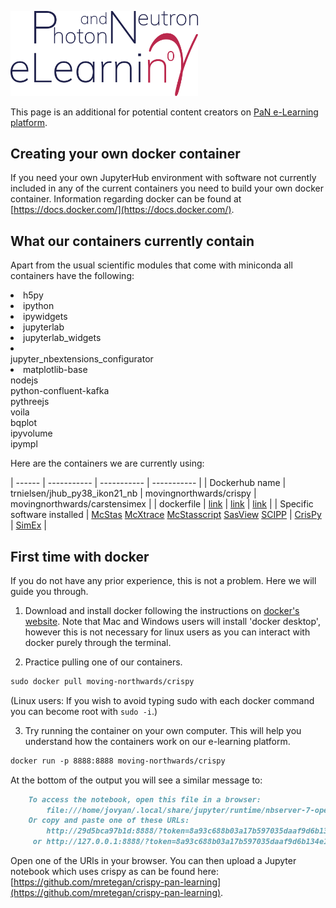<img src="/assets/img/PaNelearning.png"
     alt="PaN e-Learning logo"
     style="width: 300px" />
     
     
This page is an additional for potential content creators on [PaN e-Learning platform](https://pan-learning.org).


## Creating your own docker container 

If you need your own JupyterHub environment with software not currently included in any of the current containers you need to build your own docker container. Information regarding docker can be found at [https://docs.docker.com/](https://docs.docker.com/). 

## What our containers currently contain

Apart from the usual scientific modules that come with miniconda all containers have the following: 
<div style="-webkit-column-count: 2; -moz-column-count: 2; column-count: 2; 
-webkit-column-rule: none; -moz-column-rule: none; column-rule: none;">
    <div style="display: inline-block;">
        <li> h5py </li>
        <li> ipython </li>
        <li> ipywidgets </li>
        <li> jupyterlab </li>
        <li> jupyterlab_widgets </li>
        <li> jupyter_nbextensions_configurator </li>
        <li> matplotlib-base </li>
    </div>
    <br>
    <div style="display: inline-block; list-style-type:none;">
        <li> nodejs </li>
        <li> python-confluent-kafka </li>
        <li> pythreejs </li>
        <li> voila </li>
        <li> bqplot </li>
        <li> ipyvolume </li>
        <li> ipympl </li>
    </div>
</div>

      
Here are the containers we are currently using:

| ------ | ----------- | ----------- | ----------- |
| Dockerhub name | trnielsen/jhub_py38_ikon21_nb | movingnorthwards/crispy | movingnorthwards/carstensimex |
| dockerfile | [link](https://github.com/trnielsen/Docker/tree/master/jhub38_dram_ikon21) | [link](https://github.com/moving-northwards/docker4pan-learning/blob/main/Crispy/Dockerfile) | [link](https://github.com/moving-northwards/docker4pan-learning/blob/main/SimEx/Dockerfile) |
| Specific software installed | [McStas](https://www.mcstas.org/) [McXtrace](https://www.mcxtrace.org/) [McStasscript](https://mads-bertelsen.github.io/)  [SasView](https://www.sasview.org/) [SCIPP](https://scipp.github.io/) | [CrisPy](https://www.esrf.fr/computing/scientific/crispy/) | [SimEx](https://simex.readthedocs.io/en/latest/) |


## First time with docker

If you do not have any prior experience, this is not a problem. Here we will guide you through. 

1. Download and install docker following the instructions on [docker's website](https://docs.docker.com/get-docker/). Note that Mac and Windows users will install 'docker desktop', however this is not necessary for linux users as you can interact with docker purely through the terminal. 

2. Practice pulling one of our containers. 
```markdown
sudo docker pull moving-northwards/crispy 
```
(Linux users: If you wish to avoid typing sudo with each docker command you can become root with `sudo -i`.)

3. Try running the container on your own computer. This will help you understand how the containers work on our e-learning platform. 
```markdown
docker run -p 8888:8888 moving-northwards/crispy 
```
At the bottom of the output you will see a similar message to: 
```markdown    
    To access the notebook, open this file in a browser:
        file:///home/jovyan/.local/share/jupyter/runtime/nbserver-7-open.html
    Or copy and paste one of these URLs:
        http://29d5bca97b1d:8888/?token=8a93c688b03a17b597035daaf9d6b134e1465b04afafd717
     or http://127.0.0.1:8888/?token=8a93c688b03a17b597035daaf9d6b134e1465b04afafd717
```
Open one of the URls in your browser. You can then upload a Jupyter notebook which uses crispy as can be found here: [https://github.com/mretegan/crispy-pan-learning](https://github.com/mretegan/crispy-pan-learning). 
